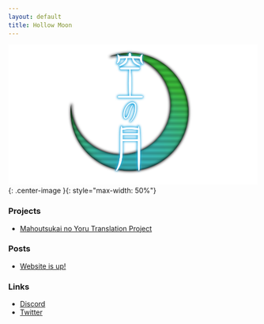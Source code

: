```yaml
---
layout: default
title: Hollow Moon
---
```


![hollow moon logo](./resources/hma_main_logo.svg){: .center-image }{: style="max-width: 50%"}

### Projects
* [Mahoutsukai no Yoru Translation Project](wohn-tl/) 

### Posts
* [Website is up!](posts/20-09-22_Website-is-up!) 


### Links
* [Discord](https://discord.gg/2ngdyQd)
* [Twitter](https://twitter.com/HollowMoonTL)
